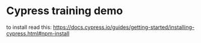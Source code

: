 # Cypress training demo
to install read this: https://docs.cypress.io/guides/getting-started/installing-cypress.html#npm-install
